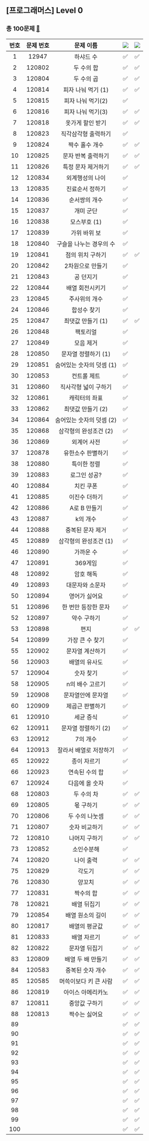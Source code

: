 ## [프로그래머스] Level 0
### 총 100문제 [🔗](https://school.programmers.co.kr/learn/challenges?order=acceptance_desc&levels=0&languages=python3%2Cswift&page=1)

|번호|문제 번호|문제 이름|<img src="https://img.shields.io/badge/Python-3766AB?style=flat-square&logo=Python&logoColor=white"/></a> |<img src="https://img.shields.io/badge/Swift-F05138?style=flat-square&logo=Swift&logoColor=white"/></a>|
|:-----:|:-----:|:-----:|:-----:|:-----:|
|1|12947|하샤드 수|✅|✅|
|2|120802|두 수의 합|✅|✅|
|3|120804|두 수의 곱|✅|✅|
|4|120814|피자 나눠 먹기 (1)|✅|✅|
|5|120815|피자 나눠 먹기(2)|✅||
|6|120816|피자 나눠 먹기(3)|✅|✅|
|7|120818|옷가게 할인 받기|✅|✅|
|8|120823|직각삼각형 출력하기|✅||
|9|120824|짝수 홀수 개수|✅|✅|
|10|120825|문자 반복 출력하기|✅|✅|
|11|120826|특정 문자 제거하기|✅|✅|
|12|120834|외계행성의 나이|✅||
|13|120835|진료순서 정하기|✅||
|14|120836|순서쌍의 개수|✅||
|15|120837|개미 군단|✅||
|16|120838|모스부호 (1)|✅||
|17|120839|가위 바위 보|✅||
|18|120840|구슬을 나누는 경우의 수|✅||
|19|120841|점의 위치 구하기|✅|✅|
|20|120842|2차원으로 만들기|✅||
|21|120843|공 던지기|✅||
|22|120844|배열 회전시키기|✅||
|23|120845|주사위의 개수|✅||
|24|120846|합성수 찾기|✅||
|25|120847|최댓값 만들기 (1)|✅|✅|
|26|120848|팩토리얼|✅||
|27|120849|모음 제거|✅||
|28|120850|문자열 정렬하기 (1)|✅||
|29|120851|숨어있는 숫자의 덧셈 (1)|✅||
|30|120853|컨트롤 제트|✅||
|31|120860|직사각형 넓이 구하기|✅||
|32|120861|캐릭터의 좌표|✅||
|33|120862|최댓값 만들기 (2)|✅||
|34|120864|숨어있는 숫자의 덧셈 (2)|✅||
|35|120868|삼각형의 완성조건 (2)|✅||
|36|120869|외계어 사전|✅||
|37|120878|유한소수 판별하기|✅||
|38|120880|특이한 정렬|✅||
|39|120883|로그인 성공?|✅||
|40|120884|치킨 쿠폰|✅||
|41|120885|이진수 더하기|✅||
|42|120886|A로 B 만들기|✅||
|43|120887|k의 개수|✅||
|44|120888|중복된 문자 제거|✅||
|45|120889|삼각형의 완성조건 (1)|✅||
|46|120890|가까운 수|✅||
|47|120891|369게임|✅||
|48|120892|암호 해독|✅||
|49|120893|대문자와 소문자|✅||
|50|120894|영어가 싫어요|✅||
|51|120896|한 번만 등장한 문자|✅||
|52|120897|약수 구하기|✅||
|53|120898|편지|✅|✅|
|54|120899|가장 큰 수 찾기|✅||
|55|120902|문자열 계산하기|✅||
|56|120903|배열의 유사도|✅||
|57|120904|숫자 찾기|✅||
|58|120905|n의 배수 고르기|✅||
|59|120908|문자열안에 문자열|✅||
|60|120909|제곱근 판별하기|✅||
|61|120910|세균 증식|✅||
|62|120911|문자열 정렬하기 (2)|✅||
|63|120912|7의 개수|✅||
|64|120913|잘라서 배열로 저장하기|✅||
|65|120922|종이 자르기|✅||
|66|120923|연속된 수의 합|✅||
|67|120924|다음에 올 숫자|✅||
|68|120803|두 수의 차|✅|✅|
|69|120805|몫 구하기|✅|✅|
|70|120806|두 수의 나눗셈|✅|✅|
|71|120807|숫자 비교하기|✅|✅|
|72|120810|나머지 구하기|✅|✅|
|73|120852|소인수분해|✅||
|74|120820|나이 출력|✅|✅|
|75|120829|각도기|✅|✅|
|76|120830|양꼬치|✅|✅|
|77|120831|짝수의 합|✅|✅|
|78|120821|배열 뒤집기|✅|✅|
|79|120854|배열 원소의 길이|✅|✅|
|80|120817|배열의 평균값|✅|✅|
|81|120833|배열 자르기|✅|✅|
|82|120822|문자열 뒤집기|✅|✅|
|83|120809|배열 두 배 만들기|✅|✅|
|84|120583|중복된 숫자 개수|✅|✅|
|85|120585|머쓱이보다 키 큰 사람|✅|✅|
|86|120819|아이스 아메리카노|✅|✅|
|87|120811|중앙값 구하기|✅|✅|
|88|120813|짝수는 싫어요|✅|✅|
|89|||✅|✅|
|90|||✅|✅|
|91|||✅|✅|
|92|||✅|✅|
|93|||✅|✅|
|94|||✅|✅|
|95|||✅|✅|
|96|||✅|✅|
|97|||✅|✅|
|98|||✅|✅|
|99|||✅|✅|
|100|||✅|✅|
